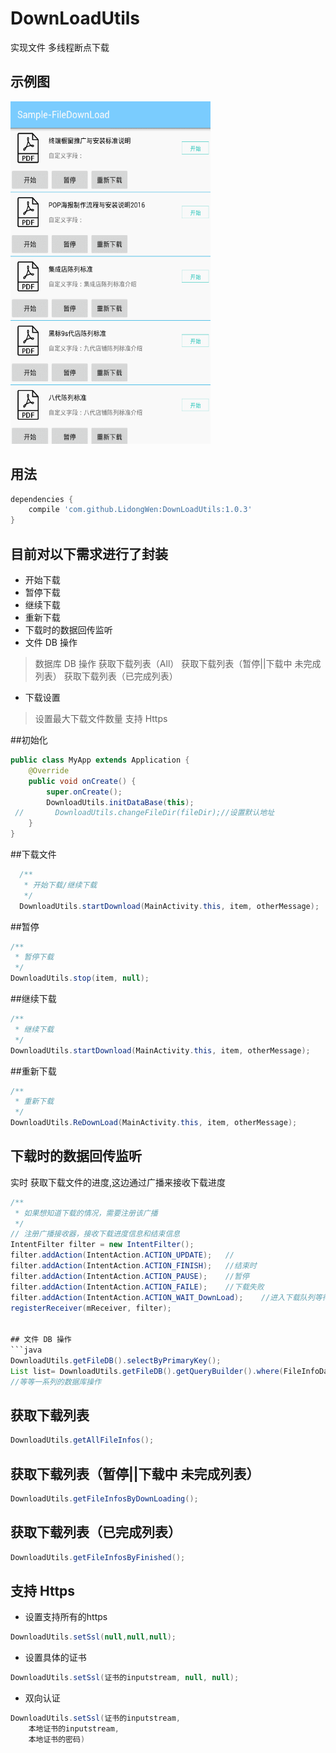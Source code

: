 # DownLoadUtils
 实现文件 多线程断点下载

## 示例图

<img width="320" height="548" src="https://github.com/LidongWen/DownLoadUtils/blob/master/img/GIF.gif"></img>

 ## 用法

```groovy
dependencies {
    compile 'com.github.LidongWen:DownLoadUtils:1.0.3'
}
```
## 目前对以下需求进行了封装
* 开始下载
* 暂停下载
* 继续下载
* 重新下载
* 下载时的数据回传监听
* 文件 DB 操作
 > 数据库 DB 操作
 > 获取下载列表（All）
 > 获取下载列表（暂停||下载中 未完成列表）
 > 获取下载列表（已完成列表）


* 下载设置
 > 设置最大下载文件数量
 > 支持 Https

##初始化
```java
public class MyApp extends Application {
    @Override
    public void onCreate() {
        super.onCreate();
        DownloadUtils.initDataBase(this);
 //       DownloadUtils.changeFileDir(fileDir);//设置默认地址
    }
}
```
##下载文件

```java
  /**
   * 开始下载/继续下载
   */
  DownloadUtils.startDownload(MainActivity.this, item, otherMessage);
```
##暂停
```java
/**
 * 暂停下载
 */
DownloadUtils.stop(item, null);
```

##继续下载
```java
/**
 * 继续下载
 */
DownloadUtils.startDownload(MainActivity.this, item, otherMessage);
```


##重新下载
```java
/**
 * 重新下载
 */
DownloadUtils.ReDownLoad(MainActivity.this, item, otherMessage);
```
## 下载时的数据回传监听
实时 获取下载文件的进度,这边通过广播来接收下载进度
```java
/**
 * 如果想知道下载的情况，需要注册该广播
 */
// 注册广播接收器，接收下载进度信息和结束信息
IntentFilter filter = new IntentFilter();
filter.addAction(IntentAction.ACTION_UPDATE);   //
filter.addAction(IntentAction.ACTION_FINISH);   //结束时
filter.addAction(IntentAction.ACTION_PAUSE);    //暂停
filter.addAction(IntentAction.ACTION_FAILE);    //下载失败
filter.addAction(IntentAction.ACTION_WAIT_DownLoad);    //进入下载队列等待下载
registerReceiver(mReceiver, filter);


## 文件 DB 操作
```java
DownloadUtils.getFileDB().selectByPrimaryKey();
List list= DownloadUtils.getFileDB().getQueryBuilder().where(FileInfoDao.Properties.Id.eq(threeModel.getId())).list();
//等等一系列的数据库操作
```
## 获取下载列表
```java
DownloadUtils.getAllFileInfos();
```

## 获取下载列表（暂停||下载中 未完成列表）
```java
DownloadUtils.getFileInfosByDownLoading();
```
## 获取下载列表（已完成列表）
```java
DownloadUtils.getFileInfosByFinished();
```

## 支持 Https
* 设置支持所有的https
```java
DownloadUtils.setSsl(null,null,null);
```
* 设置具体的证书
```java
DownloadUtils.setSsl(证书的inputstream, null, null);
```
* 双向认证
```java
DownloadUtils.setSsl(证书的inputstream,
    本地证书的inputstream,
    本地证书的密码)
```

